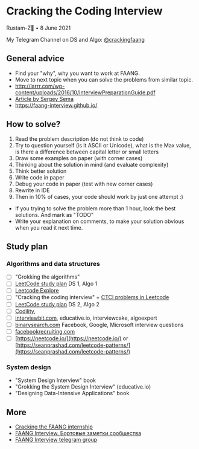 # Cracking the Coding Interview 

Rustam-Z🚀 • 8 June 2021

My Telegram Channel on DS and Algo: [@crackingfaang](https://t.me/crackingfaang)


## General advice
- Find your "why", why you want to work at FAANG.
- Move to next topic when you can solve the problems from similar topic. 
- http://larrr.com/wp-content/uploads/2016/10/InterviewPreparationGuide.pdf
- [Article by Sergey Sema](https://dou.ua/lenta/articles/google-interview/)
- https://faang-interview.github.io/


## How to solve?
1. Read the problem description (do not think to code)
2. Try to question yourself (is it ASCII or Unicode), what is the Max value, is there a difference between capital letter or small letters
3. Draw some examples on paper (with corner cases)
4. Thinking about the solution in mind (and evaluate complexity)
5. Think better solution
6. Write code in paper
7. Debug your code in paper (test with new corner cases)
8. Rewrite in IDE
9. Then in 10% of cases, your code should work by just one attempt :)

- If you trying to solve the problem more than 1 hour, look the best solutions. And mark as "TODO"
- Write your explanation on comments, to make your solution obvious when you read it next time.

## Study plan
### Algorithms and data structures
- [ ] "Grokking the algorithms"
- [ ] [LeetCode study plan](https://leetcode.com/study-plan/) DS 1, Algo 1
- [ ] [Leetcode Explore](https://leetcode.com/explore/)
- [ ] "Cracking the coding interview" + [CTCI problems in Leetcode](https://leetcode.com/discuss/general-discussion/1152824/cracking-the-coding-interview-6th-edition-in-leetcode)
- [ ] [LeetCode study plan](https://leetcode.com/study-plan/) DS 2, Algo 2
- [ ] [Codility](https://app.codility.com/programmers/lessons/), 
- [ ] [interviewbit.com](https://www.interviewbit.com/courses/programming/), educative.io, interviewcake, algoexpert
- [ ] [binarysearch.com](https://binarysearch.com/problems) Facebook, Google, Microsoft interview questions
- [ ] [facebookrecruiting.com](https://www.facebookrecruiting.com/portal/interview_prep_hub)
- [ ] [https://neetcode.io/](https://neetcode.io/) or [https://seanprashad.com/leetcode-patterns/](https://seanprashad.com/leetcode-patterns/)

### System design
- "System Design Interview" book
- "Grokking the System Design Interview" (educative.io)
- "Designing Data-Intensive Applications" book

## More
- [Cracking the FAANG internship](https://gist.github.com/kwojcicki/fe916e8a12dd2abea68d772d740daf29)
- [FAANG Interview. Бортовые заметки сообщества](https://docs.google.com/document/d/1RKzJA7UHj3UKMFxK4Bluy-gB7Sf2fk0mUlCPs76Z07k/edit#)
- [FAANG Interview telegram group](https://t.me/FaangInterview)


<!-- Welcome to Cracking FAANG!

My study plan:
- #algorithms, #systems_design and #behavior

- Nodir's advice https://t.me/crackingfaang/285
- Smns advice https://t.me/FaangInterviewChannel/58

- https://t.me/faang_materials
- https://t.me/FaangInterviewChannel

Smth should be here:
    - Google
    - Facebook **
    - Microsoft **
    - Amazon 
    - OpenAI
    - Databricks
    - Bloomberg

https://t.me/FaangDataScience/436
"Хорошая мастер программа и стажировка по нужной теме + хорошая подготовка может принести офер джуниора в амазон." - @elena_12321
-->
